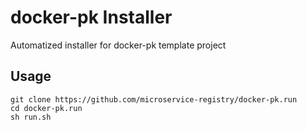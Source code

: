 # docker-pk Installer
Automatized installer for docker-pk template project

## Usage
```shell
git clone https://github.com/microservice-registry/docker-pk.run
cd docker-pk.run
sh run.sh
```
